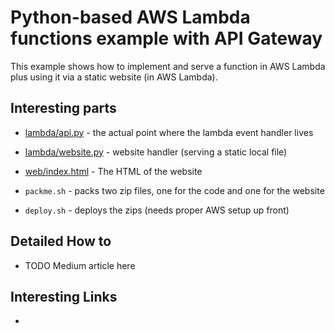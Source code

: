 # Python-based AWS Lambda functions example with API Gateway

This example shows how to implement and serve a function in AWS Lambda plus using it
via a static website (in AWS Lambda).

## Interesting parts

* [lambda/api.py](lambda/api.py) - the actual point where the lambda event handler lives
* [lambda/website.py](lambda/website.py) - website handler (serving a static local file)
* [web/index.html](web/index.html) - The HTML of the website

* `packme.sh` - packs two zip files, one for the code and one for the website
* `deploy.sh` - deploys the zips (needs proper AWS setup up front)

## Detailed How to

* TODO Medium article here

## Interesting Links

* 
